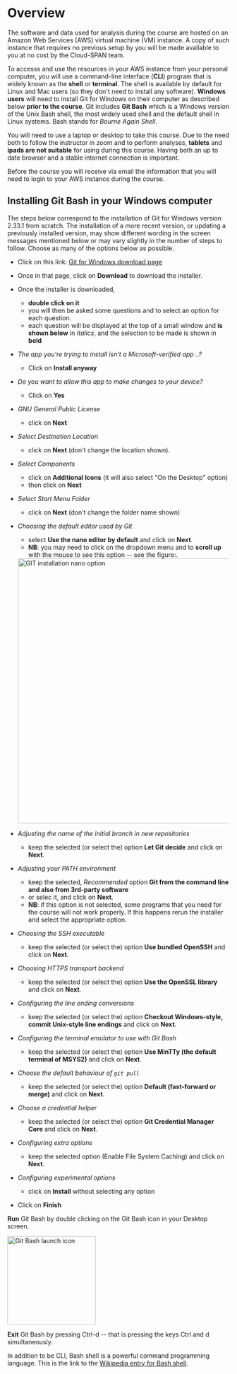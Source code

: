 # Overview

The software and data used for analysis during the course are hosted on an Amazon Web Services (AWS) virtual machine (VM) instance. A copy of such instance that requires no previous setup by you will be made available to you at no cost by the Cloud-SPAN team. 

To accesss and use the resources in your AWS instance from your personal computer, you will use a command-line interface (**CLI**) program that is widely known as the **shell** or **terminal**. The shell is available by default for Linux and Mac users (so they don't need to install any software). **Windows users** will need to install Git for Windows on their computer as described below **prior to the course**. Git includes **Git Bash** which is a Windows version of the Unix Bash shell, the most widely used shell and the default shell in Linux systems. Bash stands for *Bourne Again Shell*. 

You will need to use a laptop or desktop to take this course. Due to the need both to follow the instructor in zoom and to perform analyses, **tablets** and **ipads are not suitable** for using during this course.  Having both an up to date browser and a stable internet connection is important.

Before the course you will receive via email the information that you will need to login to your AWS instance during the course.   

## Installing Git Bash in your Windows computer

The steps below correspond to the installation of Git for Windows version 2.33.1 from scratch. The installation of a more recent version, or updating a previously installed version, may show different wording in the screen messages mentioned below or may vary slightly in the number of steps to follow. Choose as many of the options below as possible.

- Click on this link: [Git for Windows download page](https://gitforwindows.org/)
- Once in that page, click on **Download** to download the installer.
- Once the installer is downloaded, 
  - **double click on it** 
  - you will then be asked some questions and to select an option for each question. 
  - each question will be displayed at the top of a small window and **is shown below** in *Italics*, and the selection to be made is shown in **bold**
- *The app you're trying to install isn't a Microsoft-verified app ..?*
  - Click on **Install anyway**
- *Do you want to allow this app to make changes to your device?*
  - Click on **Yes**
- *GNU General Public License*
  - click on **Next**
- *Select Destination Location*
  - click on **Next** (don't change the location shown).
- *Select Components*
  - click on **Additional Icons** (it will also select "On the Desktop" option) 
  - then click on **Next**
- *Select Start Menu Folder*
  - click on **Next** (don't change the folder name shown)
- *Choosing the default editor used by Git*
  - select **Use the nano editor by default** and click on **Next**. 
  - **NB**: you may need to click on the dropdown menu and to **scroll up** with the mouse to see this option -- see the figure:.

  <img src="../fig/git-installation-nano-option.png" alt="GIT installation nano option" width="600"/> 

- *Adjusting the name of the initial branch in new repositories*
  - keep the selected (or select the) option  **Let Git decide** and click on **Next**.
- *Adjusting your PATH environment*
  - keep the selected, *Recommended* option **Git from the command line and also from 3rd-party software**
  - or selec it, and click on **Next**. 
  - **NB**: if this option is not selected, some programs that you need for the course will not work properly. If this happens rerun the installer and select the appropriate option.
- *Choosing the SSH executable*
  - keep the selected (or select the) option **Use bundled OpenSSH** and click on **Next**.
- *Choosing HTTPS transport backend*
  - keep the selected (or select the) option **Use the OpenSSL library** and click on **Next**.
- *Configuring the line ending conversions*
  - keep the selected (or select the) option **Checkout Windows-style, commit Unix-style line endings** and click on **Next**.
- *Configuring the terminal emulator to use with Git Bash*
  - keep the selected (or select the) option **Use MinTTy (the default terminal of MSYS2)** and click on **Next**.
- *Choose the default behaviour of `git pull`*
  - keep the selected (or select the) option **Default (fast-forward or merge)** and click on **Next**. 
- *Choose a credential helper*
  - keep the selected (or select the) option **Git Credential Manager Core** and click on **Next**.
- *Configuring extra options*
  - keep the selected option (Enable File System Caching) and click on **Next**.
- *Configuring experimental options*
  - click on **Install** without selecting any option
- Click on **Finish**

**Run** Git Bash by double clicking on the Git Bash icon in your Desktop screen.

<img src="../fig/gitbash-launch-icon.png" alt="Git Bash launch icon" width="200"/> 

**Exit** Git Bash by pressing Ctrl-d -- that is pressing the keys Ctrl and d simultaneously.

In addition to be CLI, Bash shell is a powerful command programming language. This is the link to the [Wikipedia entry for Bash shell](https://en.wikipedia.org/wiki/Bash_(Unix_shell)).



